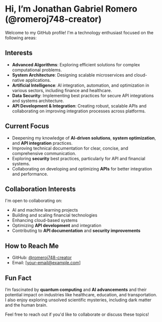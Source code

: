 # Hi, I’m Jonathan Gabriel Romero (@romeroj748-creator)

Welcome to my GitHub profile! I'm a technology enthusiast focused on the following areas:

## Interests
- **Advanced Algorithms**: Exploring efficient solutions for complex computational problems.
- **System Architecture**: Designing scalable microservices and cloud-native applications.
- **Artificial Intelligence**: AI integration, automation, and optimization in various sectors, including finance and healthcare.
- **Data Security**: Implementing best practices for secure API integrations and systems architecture.
- **API Development & Integration**: Creating robust, scalable APIs and collaborating on improving integration processes across platforms.

## Current Focus
- Deepening my knowledge of **AI-driven solutions**, **system optimization**, and **API integration** practices.
- Improving technical documentation for clear, concise, and comprehensive communication.
- Exploring **security** best practices, particularly for API and financial systems.
- Collaborating on developing and optimizing **APIs** for better integration and performance.

## Collaboration Interests
I'm open to collaborating on:
- AI and machine learning projects
- Building and scaling financial technologies
- Enhancing cloud-based systems
- Optimizing **API development** and integration
- Contributing to **API documentation** and **security improvements**

## How to Reach Me
- GitHub: [@romeroj748-creator](https://github.com/romeroj748-creator)
- Email: [your-email@example.com]

## Fun Fact
I’m fascinated by **quantum computing** and **AI advancements** and their potential impact on industries like healthcare, education, and transportation. I also enjoy exploring unsolved scientific mysteries, including dark matter and the human brain.

Feel free to reach out if you'd like to collaborate or discuss these topics!
